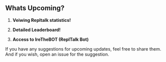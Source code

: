 ## Whats Upcoming?
1. **Veiwing Repltalk statistics!**

2. **Detailed Leaderboard!**

3. **Access to IreTheBOT (ReplTalk Bot)**

If you have any suggestions for upcoming updates, feel free to share them. 
And if you wish, open an issue for the suggestion.
